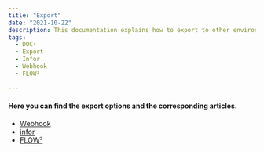 ```yaml
---
title: "Export"
date: "2021-10-22"
description: This documentation explains how to export to other environments
tags:
  - DOC²
  - Export
  - Infor
  - Webhook
  - FLOW²
  
---
```


#### Here you can find the export options and the corresponding articles.

- [Webhook](/doc2/doc2app/export/webhook/)
- [infor](/doc2/doc2app/export/infor/)
- [FLOW²](/doc2/doc2app/export/export-to-flow%c2%b2/)

